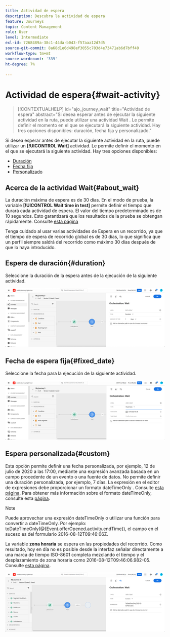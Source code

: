```yaml
---
title: Actividad de espera
description: Descubra la actividad de espera
feature: Journeys
topic: Content Management
role: User
level: Intermediate
exl-id: 7268489a-38c1-44da-b043-f57aaa12d7d5
source-git-commit: 8a68d1e6d498ef3055c703d4e73471ab6d7bff40
workflow-type: tm+mt
source-wordcount: '339'
ht-degree: 7%

---
```


# Actividad de espera{#wait-activity}

>[!CONTEXTUALHELP]
>id="ajo_journey_wait"
>title="Actividad de espera"
>abstract="Si desea esperar antes de ejecutar la siguiente actividad en la ruta, puede utilizar una actividad Wait . Le permite definir el momento en el que se ejecutará la siguiente actividad. Hay tres opciones disponibles: duración, fecha fija y personalizado."

Si desea esperar antes de ejecutar la siguiente actividad en la ruta, puede utilizar un **[!UICONTROL Wait]** actividad. Le permite definir el momento en el que se ejecutará la siguiente actividad. Hay tres opciones disponibles:

* [Duración](#duration)
* [Fecha fija](#fixed_date)
* [Personalizado](#custom)

<!--* [Email send time optimization](#email_send_time_optimization)-->

## Acerca de la actividad Wait{#about_wait}

La duración máxima de espera es de 30 días. En el modo de prueba, la variable **[!UICONTROL Wait time in test]** permite definir el tiempo que durará cada actividad de espera. El valor del tiempo predeterminado es de 10 segundos. Esto garantizará que los resultados de la prueba se obtengan rápidamente. Consulte [esta página](../building-journeys/testing-the-journey.md)

Tenga cuidado al usar varias actividades de Espera en un recorrido, ya que el tiempo de espera de recorrido global es de 30 días, lo que significa que un perfil siempre saldrá del recorrido como máximo 30 días después de que lo haya introducido.

## Espera de duración{#duration}

Seleccione la duración de la espera antes de la ejecución de la siguiente actividad.

![](assets/journey55.png)

## Fecha de espera fija{#fixed_date}

Seleccione la fecha para la ejecución de la siguiente actividad.

![](assets/journey56.png)

## Espera personalizada{#custom}

Esta opción permite definir una fecha personalizada, por ejemplo, 12 de julio de 2020 a las 17:00, mediante una expresión avanzada basada en un campo procedente de un evento o una fuente de datos. No permite definir una duración personalizada, por ejemplo, 7 días. La expresión en el editor de expresiones debe proporcionar un formato dateTimeOnly . Consulte [esta página](expression/expressionadvanced.md). Para obtener más información sobre el formato dateTimeOnly, consulte esta [página](expression/data-types.md).

>[!NOTE]
>
>Puede aprovechar una expresión dateTimeOnly o utilizar una función para convertir a dateTimeOnly. Por ejemplo: toDateTimeOnly(@{Event.offerOpened.activity.endTime}), el campo en el suceso es del formulario 2016-08-12T09:46:06Z.
>
>La variable **zona horaria** se espera en las propiedades del recorrido. Como resultado, hoy en día no es posible desde la interfaz señalar directamente a una marca de tiempo ISO-8601 completa mezclando el tiempo y el desplazamiento de zona horaria como 2016-08-12T09:46:06.982-05. Consulte [esta página](../building-journeys/timezone-management.md).

![](assets/journey57.png)

<!--## Email send time optimization{#email_send_time_optimization}

This type of wait uses a score calculated in Adobe Experience Platform. The score calculates the propensity to click or open an email in the future based on past behavior. Note that the algorithm calculating the score needs a certain amount of data to work. As a result, when it does not have enough data, the default wait time will apply. At publication time, you’ll be notified that the default time applies.

>[!NOTE]
>
>The first event of your journey must have a namespace.
>
>This capability is only available after an **[!UICONTROL Email]** activity. You need to have Adobe Campaign Standard.

1. In the **[!UICONTROL Amount of time]** field, define the number of hours to consider to optimize email sending.
1. In the **[!UICONTROL Optimization type]** field, choose if the optimization should increase clicks or opens.
1. In the **[!UICONTROL Default time]** field, define the default time to wait if the predictive send time score is not available.

    >[!NOTE]
    >
    >Note that the send time score can be unavailable because there is not enough data to perform the calculation. In this case, you will be informed, at publication time, that the default time applies.

![](assets/journey57bis.png)-->
